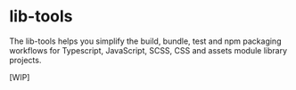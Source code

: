 # lib-tools

The lib-tools helps you simplify the build, bundle, test and npm packaging workflows for Typescript, JavaScript, SCSS, CSS and assets module library projects.

[WIP]

